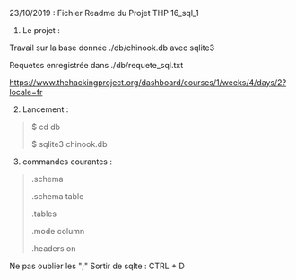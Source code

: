 23/10/2019 : Fichier Readme du Projet THP 16_sql_1

1. Le projet :

Travail sur la base donnée ./db/chinook.db avec sqlite3

Requetes enregistrée dans ./db/requete_sql.txt

https://www.thehackingproject.org/dashboard/courses/1/weeks/4/days/2?locale=fr

2. Lancement :
>$ cd db
> 
>$ sqlite3 chinook.db

3. commandes courantes : 

> .schema 
>
> .schema table
>
> .tables 
>
> .mode column
>
> .headers on

Ne pas oublier les ";"
Sortir de sqlte : CTRL + D